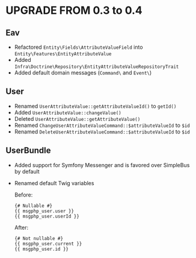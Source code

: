 # UPGRADE FROM 0.3 to 0.4

## Eav

- Refactored `Entity\Fields\AttributeValueField` into `Entity\Features\EntityAttributeValue`
- Added `Infra\Doctrine\Repository\EntityAttributeValueRepositoryTrait`
- Added default domain messages (`Command\` and `Event\`)

## User

- Renamed `UserAttributeValue::getAttributeValueId()` to `getId()`
- Added `UserAttributeValue::changeValue()`
- Deleted `UserAttributeValue::getAttributeValue()`
- Renamed `ChangeUserAttributeValueCommand::$attributeValueId` to `$id`
- Renamed `DeleteUserAttributeValueCommand::$attributeValueId` to `$id`

## UserBundle

- Added support for Symfony Messenger and is favored over SimpleBus by default
- Renamed default Twig variables

    Before:

    ```
    {# Nullable #}
    {{ msgphp_user.user }}
    {{ msgphp_user.userId }}
    ```

    After:

    ```
    {# Not nullable #}
    {{ msgphp_user.current }}
    {{ msgphp_user.id }}
    ```
